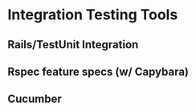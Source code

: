 # Integration Testing Tools

## Rails/TestUnit Integration

## Rspec feature specs (w/ Capybara)

## Cucumber
